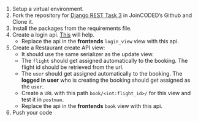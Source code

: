 1. Setup a virtual environment.
2. Fork the repository for [Django REST Task 3](https://github.com/JoinCODED/REST_task_03/) in JoinCODED’s Github and Clone it.
3. Install the packages from the requirements file.
4. Create a login api. [This](https://getblimp.github.io/django-rest-framework-jwt/) will help.
   * Replace the api in the **frontends** `login_view` view with this api.
4. Create a Restaurant create API view:
    * It should use the same serializer as the update view.
    * The `flight` should get assigned automatically to the booking. The flight id should be retrieved from the url.
    * The `user` should get assigned automatically to the booking. The **logged in user** who is creating the booking should get assigned as the `user`.
    * Create a `URL` with this path `book/<int:flight_id>/` for this view and test it in `postman`.
    * Replace the api in the **frontends** `book` view with this api.
7. Push your code
